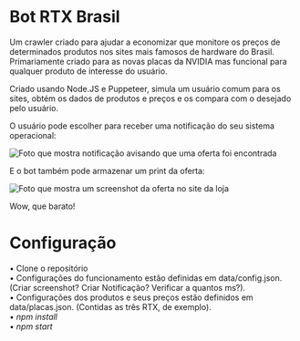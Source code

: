 # Bot RTX Brasil

Um crawler criado para ajudar a economizar que monitore os preços de determinados produtos nos sites mais famosos de hardware do Brasil. Primariamente criado para as novas placas da NVIDIA mas funcional para qualquer produto de interesse do usuário.

Criado usando Node.JS e Puppeteer, simula um usuário comum para os sites, obtém os dados de produtos e preços e os compara com o desejado pelo usuário.

O usuário pode escolher para receber uma notificação do seu sistema operacional:

![Foto que mostra notificação avisando que uma oferta foi encontrada](https://i.imgur.com/d6eZRNk.jpg)

E o bot também pode armazenar um print da oferta:

![Foto que mostra um screenshot da oferta no site da loja](https://i.imgur.com/m9Qpgwm.png)
<p>Wow, que barato!</p>

# Configuração

• Clone o repositório <br>
• Configurações do funcionamento estão definidas em data/config.json. (Criar screenshot? Criar Notificação? Verificar a quantos ms?). <br>
• Configurações dos produtos e seus preços estão definidos em data/placas.json. (Contidas as três RTX, de exemplo). <br>
• <i>npm install</i> <br>
• <i>npm start</i> <br>
